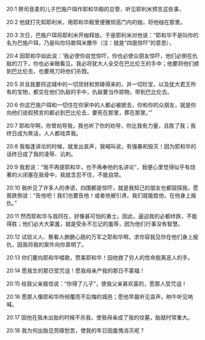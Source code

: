 <a id="1"></a>20:1  祭司音麦的儿子巴施户珥作耶和华殿的总管，听见耶利米预言这些事，  

<a id="2"></a>20:2  他就打先知耶利米，用耶和华殿里便雅悯高门内的枷，将他枷在那里。  

<a id="3"></a>20:3  次日，巴施户珥将耶利米开枷释放。于是耶利米对他说：“耶和华不是叫你的名为巴施户珥，乃是叫你玛歌珥米撒毕（注：就是“四面惊吓”的意思），  

<a id="4"></a>20:4  因耶和华如此说：‘我必使你自觉惊吓，你也必使众朋友惊吓，他们必倒在仇敌的刀下，你也必亲眼看见。我必将犹大人全交在巴比伦王的手中；他要将他们掳到巴比伦去，也要用刀将他们杀戮。  

<a id="5"></a>20:5  并且我要将这城中的一切货财和劳碌得来的，并一切珍宝，以及犹大君王所有的宝物，都交在他们仇敌的手中，仇敌要当作掠物，带到巴比伦去。  

<a id="6"></a>20:6  你这巴施户珥和一切住在你家中的人都必被掳去，你和你的众朋友，就是你向他们说假预言的都必到巴比伦去，要死在那里，葬在那里。’”  

<a id="7"></a>20:7  耶和华啊，你曾劝导我，我也听了你的劝导，你比我有力量，且胜了我；我终日成为笑话，人人都戏弄我。  

<a id="8"></a>20:8  我每逢讲论的时候，就发出哀声，我喊叫说，有强暴和毁灭！因为耶和华的话终日成了我的凌辱、讥刺。  

<a id="9"></a>20:9  我若说：“我不再提耶和华，也不再奉他的名讲论”，我便心里觉得似乎有烧著的火闭塞在我骨中，我就含忍不住，不能自禁。  

<a id="10"></a>20:10  我听见了许多人的谗谤，四围都是惊吓，就是我知己的朋友也都窥探我，愿我跌倒说：“告他吧！我们也要告他！或者他被引诱，我们就能胜他，在他身上报仇。”  

<a id="11"></a>20:11  然而耶和华与我同在，好像甚可怕的勇士。因此，逼迫我的必都绊跌，不能得胜；他们必大大蒙羞，就是受永不忘记的羞辱，因为他们行事没有智慧。  

<a id="12"></a>20:12  试验义人、察看人肺腑心肠的万军之耶和华啊，求你容我见你在他们身上报仇，因我将我的案件向你禀明了。  

<a id="13"></a>20:13  你们要向耶和华唱歌，赞美耶和华！因他救了穷人的性命脱离恶人的手。  

<a id="14"></a>20:14  愿我生的那日受咒诅！愿我母亲产我的那日不蒙福！  

<a id="15"></a>20:15  给我父亲报信说：“你得了儿子”，使我父亲甚欢喜的，愿那人受咒诅！  

<a id="16"></a>20:16  愿那人像耶和华所倾覆而不后悔的城邑；愿他早晨听见哀声，晌午听见呐喊。  

<a id="17"></a>20:17  因他在我未出胎的时候不杀我，使我母亲成了我的坟墓，胎就时常重大。  

<a id="18"></a>20:18  我为何出胎见劳碌愁苦，使我的年日因羞愧消灭呢？  
